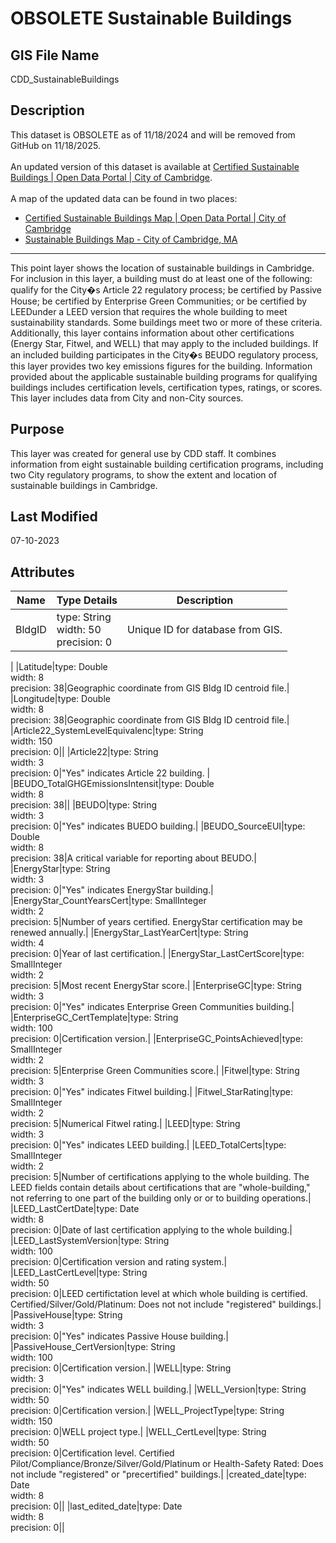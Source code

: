 # OBSOLETE Sustainable Buildings
## GIS File Name
CDD_SustainableBuildings
## Description
<div style="text-align:Left;"><p style="margin:0 0 0 0;">This dataset is OBSOLETE as of 11/18/2024 and will be removed from GitHub on 11/18/2025.</p><p style="margin:0 0 0 0;"><br /></p><p style="margin:0 0 0 0;">An updated version of this dataset is available at <a href="https://data.cambridgema.gov/Energy-and-the-Environment/Certified-Sustainable-Buildings/4wmm-yatk/about_data">Certified Sustainable Buildings | Open Data Portal | City of Cambridge</a>.</p><p style="margin:0 0 0 0;"><br /></p><p style="margin:0 0 0 0;">A map of the updated data can be found in two places:</p><p style="margin:0 0 0 0;"></p><ul><li><a href="https://data.cambridgema.gov/Energy-and-the-Environment/Certified-Sustainable-Buildings-Map/kuj7-awvi">Certified Sustainable Buildings Map | Open Data Portal | City of Cambridge</a></li><li><a href="https://www.cambridgema.gov/Departments/communitydevelopment/sustainablebuildingsmap">Sustainable Buildings Map - City of Cambridge, MA</a></li></ul><p></p><p style="margin:0 0 0 0;"></p><hr />
<DIV STYLE="text-align:Left;"><DIV><DIV><P STYLE="margin:0 0 0 0;"><SPAN><SPAN>This point layer shows the location of sustainable buildings in Cambridge. For inclusion in this layer, a building must do at least one of the following: qualify for the City�s Article 22 regulatory process; be certified by Passive House; be certified by Enterprise Green Communities; or be certified by LEED</SPAN></SPAN><SPAN /><SPAN /><SPAN><SPAN>under a LEED version that requires the whole building to meet sustainability standards. Some buildings meet two or more of these criteria. Additionally, this layer contains information about other certifications (Energy Star, Fitwel, and WELL) that may apply to the included buildings. If an included building participates in the City�s BEUDO regulatory process, this layer provides two key emissions figures for the building. Information provided about the applicable sustainable building programs for qualifying buildings includes certification levels, certification types, ratings, or scores. This layer includes data from City and non-City sources.</SPAN></SPAN></P></DIV></DIV></DIV>

## Purpose
This layer was created for general use by CDD staff.  It combines information from eight sustainable building certification programs, including two City regulatory programs, to show the extent and location of sustainable buildings in Cambridge.
## Last Modified
07-10-2023
## Attributes
|Name|Type Details|Description|
|----|------------|-----------|
|BldgID|type: String<br/>width: 50<br/>precision: 0|Unique ID for database from GIS.
|
|Latitude|type: Double<br/>width: 8<br/>precision: 38|Geographic coordinate from GIS Bldg ID centroid file.|
|Longitude|type: Double<br/>width: 8<br/>precision: 38|Geographic coordinate from GIS Bldg ID centroid file.|
|Article22_SystemLevelEquivalenc|type: String<br/>width: 150<br/>precision: 0||
|Article22|type: String<br/>width: 3<br/>precision: 0|"Yes" indicates Article 22 building.
|
|BEUDO_TotalGHGEmissionsIntensit|type: Double<br/>width: 8<br/>precision: 38||
|BEUDO|type: String<br/>width: 3<br/>precision: 0|"Yes" indicates BUEDO building.|
|BEUDO_SourceEUI|type: Double<br/>width: 8<br/>precision: 38|A critical variable for reporting about BEUDO.|
|EnergyStar|type: String<br/>width: 3<br/>precision: 0|"Yes" indicates EnergyStar building.|
|EnergyStar_CountYearsCert|type: SmallInteger<br/>width: 2<br/>precision: 5|Number of  years certified. EnergyStar certification may be renewed annually.|
|EnergyStar_LastYearCert|type: String<br/>width: 4<br/>precision: 0|Year of last certification.|
|EnergyStar_LastCertScore|type: SmallInteger<br/>width: 2<br/>precision: 5|Most recent EnergyStar score.|
|EnterpriseGC|type: String<br/>width: 3<br/>precision: 0|"Yes" indicates Enterprise Green Communities building.|
|EnterpriseGC_CertTemplate|type: String<br/>width: 100<br/>precision: 0|Certification version.|
|EnterpriseGC_PointsAchieved|type: SmallInteger<br/>width: 2<br/>precision: 5|Enterprise Green Communities score.|
|Fitwel|type: String<br/>width: 3<br/>precision: 0|"Yes" indicates Fitwel building.|
|Fitwel_StarRating|type: SmallInteger<br/>width: 2<br/>precision: 5|Numerical Fitwel rating.|
|LEED|type: String<br/>width: 3<br/>precision: 0|"Yes" indicates LEED building.|
|LEED_TotalCerts|type: SmallInteger<br/>width: 2<br/>precision: 5|Number of certifications applying to the whole building.  The LEED fields contain details about  certifications that are "whole-building," not referring to one part of the building only or or to building operations.|
|LEED_LastCertDate|type: Date<br/>width: 8<br/>precision: 0|Date of last certification applying to the whole building.|
|LEED_LastSystemVersion|type: String<br/>width: 100<br/>precision: 0|Certification version and rating system.|
|LEED_LastCertLevel|type: String<br/>width: 50<br/>precision: 0|LEED certifictation level at which whole building is certified. Certified/Silver/Gold/Platinum: Does not not include "registered" buildings.|
|PassiveHouse|type: String<br/>width: 3<br/>precision: 0|"Yes" indicates Passive House building.|
|PassiveHouse_CertVersion|type: String<br/>width: 100<br/>precision: 0|Certification version.|
|WELL|type: String<br/>width: 3<br/>precision: 0|"Yes" indicates WELL building.|
|WELL_Version|type: String<br/>width: 50<br/>precision: 0|Certification version.|
|WELL_ProjectType|type: String<br/>width: 150<br/>precision: 0|WELL project type.|
|WELL_CertLevel|type: String<br/>width: 50<br/>precision: 0|Certification level. Certified Pilot/Compliance/Bronze/Silver/Gold/Platinum or Health-Safety Rated: Does not include "registered" or "precertified" buildings.|
|created_date|type: Date<br/>width: 8<br/>precision: 0||
|last_edited_date|type: Date<br/>width: 8<br/>precision: 0||
